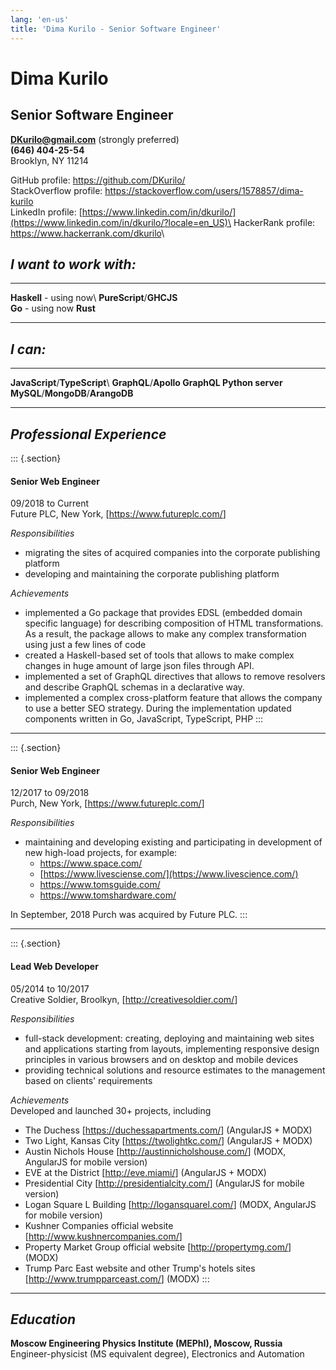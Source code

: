 ```yaml
---
lang: 'en-us'
title: 'Dima Kurilo - Senior Software Engineer'
---
```


Dima Kurilo
===========

Senior Software Engineer
------------------------

**<DKurilo@gmail.com>** (strongly preferred)\
**(646) 404-25-54**\
Brooklyn, NY 11214

GitHub profile: <https://github.com/DKurilo/>\
StackOverflow profile:
<https://stackoverflow.com/users/1578857/dima-kurilo>\
LinkedIn profile:
[https://www.linkedin.com/in/dkurilo/](https://www.linkedin.com/in/dkurilo/?locale=en_US)\
HackerRank profile: <https://www.hackerrank.com/dkurilo>\

*I want to work with:*
----------------------

  ----------------------------------- -----------------------------------
  **Haskell** - using now\            **PureScript**/**GHCJS**\
  **Go** - using now                  **Rust**

  ----------------------------------- -----------------------------------

*I can:*
--------

  ----------------------------------- ------------------------------------
  **JavaScript**/**TypeScript**\      **GraphQL**/**Apollo GraphQL
  **Python**                          server**\
                                      **MySQL**/**MongoDB**/**ArangoDB**

  ----------------------------------- ------------------------------------

*Professional Experience*
-------------------------

::: {.section}
#### Senior Web Engineer

09/2018 to Current\
Future PLC, New York, \[<https://www.futureplc.com/>\]

*Responsibilities*

-   migrating the sites of acquired companies into the corporate
    publishing platform
-   developing and maintaining the corporate publishing platform

*Achievements*

-   implemented a Go package that provides EDSL (embedded domain
    specific language) for describing composition of HTML
    transformations. As a result, the package allows to make any complex
    transformation using just a few lines of code
-   created a Haskell-based set of tools that allows to make complex
    changes in huge amount of large json files through API.
-   implemented a set of GraphQL directives that allows to remove
    resolvers and describe GraphQL schemas in a declarative way.
-   implemented a complex cross-platform feature that allows the company
    to use a better SEO strategy. During the implementation updated
    components written in Go, JavaScript, TypeScript, PHP
:::

------------------------------------------------------------------------

::: {.section}
#### Senior Web Engineer

12/2017 to 09/2018\
Purch, New York, \[<https://www.futureplc.com/>\]

*Responsibilities*

-   maintaining and developing existing and participating in development
    of new high-load projects, for example:
    -   <https://www.space.com/>
    -   [https://www.livesciense.com/](https://www.livescience.com/)
    -   <https://www.tomsguide.com/>
    -   <https://www.tomshardware.com/>

In September, 2018 Purch was acquired by Future PLC.
:::

------------------------------------------------------------------------

::: {.section}
#### Lead Web Developer

05/2014 to 10/2017\
Creative Soldier, Broolkyn, \[<http://creativesoldier.com/>\]

*Responsibilities*

-   full-stack development: creating, deploying and maintaining web
    sites and applications starting from layouts, implementing
    responsive design principles in various browsers and on desktop and
    mobile devices
-   providing technical solutions and resource estimates to the
    management based on clients' requirements

*Achievements*\
Developed and launched 30+ projects, including

-   The Duchess \[<https://duchessapartments.com/>\] (AngularJS + MODX)
-   Two Light, Kansas City \[<https://twolightkc.com/>\] (AngularJS +
    MODX)
-   Austin Nichols House \[<http://austinnicholshouse.com/>\] (MODX,
    AngularJS for mobile version)
-   EVE at the District \[<http://eve.miami/>\] (AngularJS + MODX)
-   Presidential City \[<http://presidentialcity.com/>\] (AngularJS for
    mobile version)
-   Logan Square L Building \[<http://logansquarel.com/>\] (MODX,
    AngularJS for mobile version)
-   Kushner Companies official website
    \[<http://www.kushnercompanies.com/>\]
-   Property Market Group official website \[<http://propertymg.com/>\]
    (MODX)
-   Trump Parc East website and other Trump\'s hotels sites
    \[<http://www.trumpparceast.com/>\] (MODX)
:::

------------------------------------------------------------------------

*Education*
-----------

**Moscow Engineering Physics Institute (MEPhI), Moscow, Russia**\
Engineer-physicist (MS equivalent degree), Electronics and Automation
